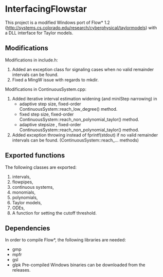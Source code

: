 InterfacingFlowstar
===================

This project is a modified Windows port of Flow* 1.2 (http://systems.cs.colorado.edu/research/cyberphysical/taylormodels) with a DLL interface for Taylor models.

Modifications
-------------

Modifications in include.h:
1. Added an exception class for signaling cases when no valid remainder intervals can be found.
2. Fixed a MingW issue with regards to mkdir.

Modifications in ContinuousSystem.cpp:
1. Added iterative interval estimation widening (and miniStep narrowing) in 
	* adaptive step size, fixed-order ContinuousSystem::reach_low_degree() method.
	* fixed step size, fixed-order ContinuousSystem::reach_non_polynomial_taylor() method.
	* adaptive stepsize , fixed-order ContinuousSystem::reach_non_polynomial_taylor() method.
2. Added exception throwing instead of fprintf(stdout) if no valid remainder intervals can be found. (ContinuousSystem::reach_... methods)

Exported functions
------------------

The following classes are exported:
  1. intervals, 
  2. flowpipes, 
  3. continuous systems,
  4. monomials,
  5. polynomials,
  6. Taylor models,
  7. ODEs,
  8. A function for setting the cutoff threshold.

Dependencies
------------

In order to compile Flow*, the following libraries are needed:
  * gmp
  * mpfr
  * gsl
  * glpk
Pre-compiled Windows binaries can be downloaded from the releases.